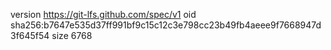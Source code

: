 version https://git-lfs.github.com/spec/v1
oid sha256:b7647e535d37ff991bf9c15c12c3e798cc23b49fb4aeee9f7668947d3f645f54
size 6768
